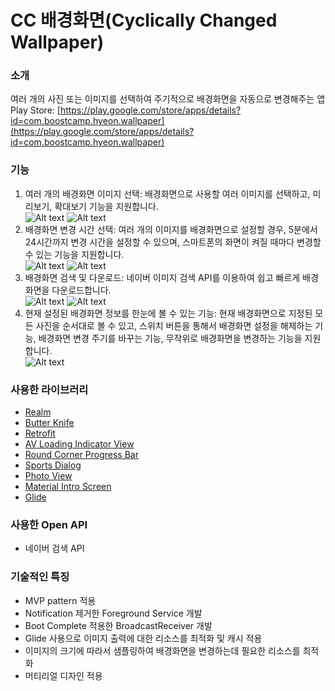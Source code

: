 # CC 배경화면(Cyclically Changed Wallpaper)

### 소개
여러 개의 사진 또는 이미지를 선택하여 주기적으로 배경화면을 자동으로 변경해주는 앱</br>
Play Store: [https://play.google.com/store/apps/details?id=com.boostcamp.hyeon.wallpaper](https://play.google.com/store/apps/details?id=com.boostcamp.hyeon.wallpaper)


### 기능
1. 여러 개의 배경화면 이미지 선택: 배경화면으로 사용할 여러 이미지를 선택하고, 미리보기, 확대보기 기능을 지원합니다.</br>
![Alt text](/docs/images/app_desc_01.png)
![Alt text](/docs/images/app_desc_02.png)
2. 배경화면 변경 시간 선택: 여러 개의 이미지를 배경화면으로 설정할 경우, 5분에서 24시간까지 변경 시간을 설정할 수 있으며, 스마트폰의 화면이 켜질 때마다 변경할 수 있는 기능을 지원합니다.</br>
![Alt text](/docs/images/app_desc_03.png)
![Alt text](/docs/images/app_desc_04.png)
3. 배경화면 검색 및 다운로드: 네이버 이미지 검색 API를 이용하여 쉽고 빠르게 배경화면을 다운로드합니다.</br>
![Alt text](/docs/images/app_desc_05.png)
![Alt text](/docs/images/app_desc_06.png)
4. 현재 설정된 배경화면 정보를 한눈에 볼 수 있는 기능: 현재 배경화면으로 지정된 모든 사진을 순서대로 볼 수 있고, 스위치 버튼을 통해서 배경화면 설정을 해제하는 기능, 배경화면 변경 주기를 바꾸는 기능, 무작위로 배경화면을 변경하는 기능을 지원합니다.</br>
![Alt text](/docs/images/app_desc_07.png)

### 사용한 라이브러리
* [Realm](https://realm.io/kr/)
* [Butter Knife](http://jakewharton.github.io/butterknife/)
* [Retrofit](http://square.github.io/retrofit/)
* [AV Loading Indicator View](https://github.com/81813780/AVLoadingIndicatorView)
* [Round Corner Progress Bar](https://github.com/akexorcist/Android-RoundCornerProgressBar)
* [Sports Dialog](https://github.com/d-max/spots-dialog)
* [Photo View](https://github.com/chrisbanes/PhotoView)
* [Material Intro Screen](https://github.com/TangoAgency/material-intro-screen)
* [Glide](http://gun0912.tistory.com/17)

### 사용한 Open API
* 네이버 검색 API

### 기술적인 특징
* MVP pattern 적용
* Notification 제거한 Foreground Service 개발
* Boot Complete 적용한 BroadcastReceiver 개발
* Glide 사용으로 이미지 출력에 대한 리소스를 최적화 및 캐시 적용
* 이미지의 크기에 따라서 샘플링하여 배경화면을 변경하는데 필요한 리소스를 최적화
* 머티리얼 디자인 적용
